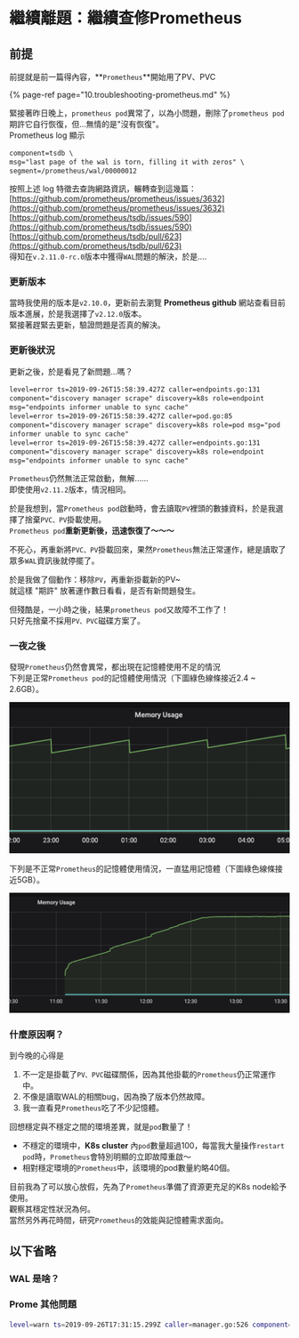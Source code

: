 # 繼續離題：繼續查修Prometheus

## 前提

前提就是前一篇得內容，**`Prometheus`**開始用了PV、PVC

{% page-ref page="10.troubleshooting-prometheus.md" %}

緊接著昨日晚上，`prometheus pod`異常了，以為小問題，刪除了`prometheus pod`期許它自行恢復，但...無情的是"沒有恢復"。  
Prometheus log 顯示

```text
component=tsdb \
msg="last page of the wal is torn, filling it with zeros" \
segment=/prometheus/wal/00000012
```

按照上述 log 特徵去查詢網路資訊，輾轉查到這幾篇：  
[https://github.com/prometheus/prometheus/issues/3632](https://github.com/prometheus/prometheus/issues/3632)  
[https://github.com/prometheus/tsdb/issues/590](https://github.com/prometheus/tsdb/issues/590)  
[https://github.com/prometheus/tsdb/pull/623](https://github.com/prometheus/tsdb/pull/623)  
得知在`v.2.11.0-rc.0`版本中獲得`WAL`問題的解決，於是....

### 更新版本

當時我使用的版本是`v2.10.0`，更新前去瀏覽 **Prometheus github** 網站查看目前版本進展，於是我選擇了`v2.12.0`版本。  
緊接著趕緊去更新，驗證問題是否真的解決。

### 更新後狀況

更新之後，於是看見了新問題...嗎？

```text
level=error ts=2019-09-26T15:58:39.427Z caller=endpoints.go:131 component="discovery manager scrape" discovery=k8s role=endpoint msg="endpoints informer unable to sync cache"
level=error ts=2019-09-26T15:58:39.427Z caller=pod.go:85 component="discovery manager scrape" discovery=k8s role=pod msg="pod informer unable to sync cache"
level=error ts=2019-09-26T15:58:39.427Z caller=endpoints.go:131 component="discovery manager scrape" discovery=k8s role=endpoint msg="endpoints informer unable to sync cache"

```

`Prometheus`仍然無法正常啟動，無解......  
即使使用`v2.11.2`版本，情況相同。

於是我想到，當`Prometheus pod`啟動時，會去讀取`PV`裡頭的數據資料，於是我選擇了捨棄`PVC、PV`掛載使用。  
`Prometheus pod`**重新更新後，迅速恢復了～～～**

不死心，再重新將`PVC、PV`掛載回來，果然`Prometheus`無法正常運作，總是讀取了眾多`WAL`資訊後就停擺了。

於是我做了個動作：移除`PV`，再重新掛載新的PV~  
就這樣 "期許" 放著運作數日看看，是否有新問題發生。

但殘酷是，一小時之後，結果`prometheus pod`又故障不工作了！  
只好先捨棄不採用`PV、PVC`磁碟方案了。

### 一夜之後

發現`Prometheus`仍然會異常，都出現在記憶體使用不足的情況  
下列是正常`Prometheus pod`的記憶體使用情況（下圖綠色線條接近2.4 ~ 2.6GB）。

![](../.gitbook/assets/image%20%281%29.png)

下列是不正常`Prometheus`的記憶體使用情況，一直猛用記憶體（下圖綠色線條接近5GB）。

![](../.gitbook/assets/image%20%2812%29.png)

### 什麼原因啊？

到今晚的心得是

1. 不一定是掛載了`PV、PVC`磁碟關係，因為其他掛載的`Prometheus`仍正常運作中。
2. 不像是讀取WAL的相關bug，因為換了版本仍然故障。
3. 我一直看見`Prometheus`吃了不少記憶體。

回想穩定與不穩定之間的環境差異，就是`pod`數量了！

* 不穩定的環境中，**K8s cluster** 內`pod`數量超過100，每當我大量操作`restart pod`時，`Prometheus`會特別明顯的立即故障重啟～
* 相對穩定環境的`Prometheus`中，該環境的pod數量約略40個。

目前我為了可以放心放假，先為了`Prometheus`準備了資源更充足的K8s node給予使用。  
觀察其穩定性狀況為何。  
當然另外再花時間，研究`Prometheus`的效能與記憶體需求面向。

## 以下省略

### WAL 是啥？

### Prome 其他問題

```bash
level=warn ts=2019-09-26T17:31:15.299Z caller=manager.go:526 component="rule manager" group=k8s.rules msg="Evaluating rule failed" rule="record: namespace_name:container_cpu_usage_seconds_total:sum_rate\nexpr: sum by(namespace, label_name) (sum by(namespace, pod_name) (rate(container_cpu_usage_seconds_total{container_name!=\"\",image!=\"\",job=\"kubelet\"}[5m]))\n  * on(namespace, pod_name) group_left(label_name) label_replace(kube_pod_labels{job=\"kube-state-metrics\"},\n  \"pod_name\", \"$1\", \"pod\", \"(.*)\"))\n" err="found duplicate series for the match group {namespace=\"b2pro\", pod_name=\"prometheus-b2pro-prometheus-operator-prometheus-0\"} on the right hand-side of the operation: [{__name__=\"kube_pod_labels\", endpoint=\"http\", instance=\"10.56.9.3:8080\", job=\"kube-state-metrics\", label_app=\"prometheus\", label_controller_revision_hash=\"prometheus-b2pro-prometheus-operator-prometheus-554fb6c98d\", label_prometheus=\"b2pro-prometheus-operator-prometheus\", label_statefulset_kubernetes_io_pod_name=\"prometheus-b2pro-prometheus-operator-prometheus-0\", namespace=\"b2pro\", pod=\"prometheus-b2pro-prometheus-operator-prometheus-0\", pod_name=\"prometheus-b2pro-prometheus-operator-prometheus-0\", service=\"b2pro-kube-state-metrics\"}, {__name__=\"kube_pod_labels\", endpoint=\"http\", instance=\"10.56.9.3:8080\", job=\"kube-state-metrics\", label_app=\"prometheus\", label_controller_revision_hash=\"prometheus-b2pro-prometheus-operator-prometheus-54bf49b9cf\", label_prometheus=\"b2pro-prometheus-operator-prometheus\", label_statefulset_kubernetes_io_pod_name=\"prometheus-b2pro-prometheus-operator-prometheus-0\", namespace=\"b2pro\", pod=\"prometheus-b2pro-prometheus-operator-prometheus-0\", pod_name=\"prometheus-b2pro-prometheus-operator-prometheus-0\", service=\"b2pro-kube-state-metrics\"}];many-to-many matching not allowed: matching labels must be unique on one side"
```

